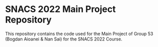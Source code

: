 # SNACS 2022 Main Project Repository

This repository contains the code used for the Main Project of Group 53 (Bogdan Aioanei & Nan Sai) for the SNACS 2022 Course.

